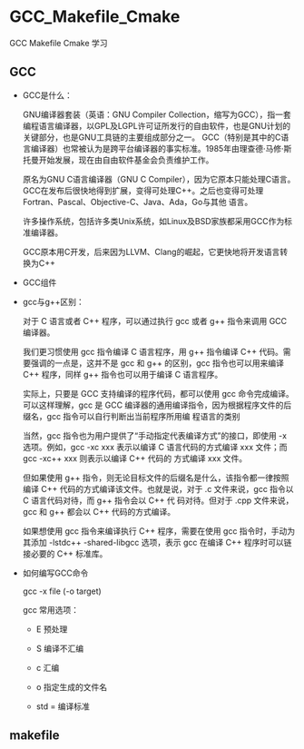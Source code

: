 # GCC_Makefile_Cmake
GCC Makefile Cmake 学习

## GCC

  + GCC是什么：
  
    GNU编译器套装（英语：GNU Compiler Collection，缩写为GCC），指一套编程语言编译器，以GPL及LGPL许可证所发行的自由软件，也是GNU计划的关键部分，也是GNU工具链的主要组成部分之一。         GCC（特别是其中的C语言编译器）也常被认为是跨平台编译器的事实标准。1985年由理查德·马修·斯托曼开始发展，现在由自由软件基金会负责维护工作。
    
    原名为GNU C语言编译器（GNU C Compiler），因为它原本只能处理C语言。GCC在发布后很快地得到扩展，变得可处理C++。之后也变得可处理Fortran、Pascal、Objective-C、Java、Ada，Go与其他     语言。

    许多操作系统，包括许多类Unix系统，如Linux及BSD家族都采用GCC作为标准编译器。

    GCC原本用C开发，后来因为LLVM、Clang的崛起，它更快地将开发语言转换为C++
    
  + GCC组件
    
  + gcc与g++区别：
    
    对于 C 语言或者 C++ 程序，可以通过执行 gcc 或者 g++ 指令来调用 GCC 编译器。
    
    我们更习惯使用 gcc 指令编译 C 语言程序，用 g++ 指令编译 C++ 代码。需要强调的一点是，这并不是 gcc 和 g++ 的区别，gcc 指令也可以用来编译 C++ 程序，同样 g++ 指令也可以用于编译 C     语言程序。
    
    实际上，只要是 GCC 支持编译的程序代码，都可以使用 gcc 命令完成编译。可以这样理解，gcc 是 GCC 编译器的通用编译指令，因为根据程序文件的后缀名，gcc 指令可以自行判断出当前程序所用编     程语言的类别
    
    当然，gcc 指令也为用户提供了“手动指定代表编译方式”的接口，即使用 -x 选项。例如，gcc -xc xxx 表示以编译 C 语言代码的方式编译 xxx 文件；而 gcc -xc++ xxx 则表示以编译 C++ 代码的     方式编译 xxx 文件。
    
    但如果使用 g++ 指令，则无论目标文件的后缀名是什么，该指令都一律按照编译 C++ 代码的方式编译该文件。也就是说，对于 .c 文件来说，gcc 指令以 C 语言代码对待，而 g++ 指令会以 C++ 代     码对待。但对于 .cpp 文件来说，gcc 和 g++ 都会以 C++ 代码的方式编译。
    
    如果想使用 gcc 指令来编译执行 C++ 程序，需要在使用 gcc 指令时，手动为其添加 -lstdc++ -shared-libgcc 选项，表示 gcc 在编译 C++ 程序时可以链接必要的 C++ 标准库。
    
    
  + 如何编写GCC命令

    gcc -x file (-o target)
    
    gcc 常用选项：
    
    - E 预处理

    - S 编译不汇编

    - c 汇编
    
    - o 指定生成的文件名

    - std = 编译标准 


## makefile
  
    
    
    
    
    
    
    
    
    
    
    
    
    
    
    
    
    
    

  
  
  
  
  
  
